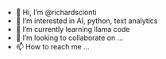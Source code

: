- 👋 Hi, I’m @richardscionti
- 👀 I’m interested in AI, python, text analytics
- 🌱 I’m currently learning llama code
- 💞️ I’m looking to collaborate on ...
- 📫 How to reach me ...

<!---
richardscionti/richardscionti is a ✨ special ✨ repository because its `README.md` (this file) appears on your GitHub profile.
You can click the Preview link to take a look at your changes.
--->
